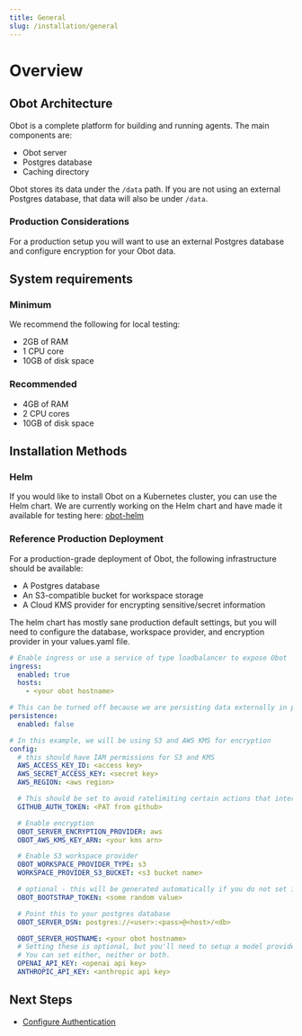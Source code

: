 ```yaml
---
title: General
slug: /installation/general
---
```


# Overview

## Obot Architecture

Obot is a complete platform for building and running agents. The main components are:

- Obot server
- Postgres database
- Caching directory

Obot stores its data under the `/data` path. If you are not using an external Postgres database, that data will also be under `/data`.

### Production Considerations

For a production setup you will want to use an external Postgres database and configure encryption for your Obot data.

## System requirements

### Minimum

We recommend the following for local testing:

- 2GB of RAM
- 1 CPU core
- 10GB of disk space

### Recommended

- 4GB of RAM
- 2 CPU cores
- 10GB of disk space

## Installation Methods

### Helm

If you would like to install Obot on a Kubernetes cluster, you can use the Helm chart. We are currently working on the Helm chart and have made it available for testing here: [obot-helm](https://charts.obot.ai/)

### Reference Production Deployment

For a production-grade deployment of Obot, the following infrastructure should be available:

- A Postgres database
- An S3-compatible bucket for workspace storage
- A Cloud KMS provider for encrypting sensitive/secret information

The helm chart has mostly sane production default settings, but you will need to configure the database, workspace provider, and encryption provider in your values.yaml file.

```yaml
# Enable ingress or use a service of type loadbalancer to expose Obot
ingress:
  enabled: true
  hosts:
    - <your obot hostname>

# This can be turned off because we are persisting data externally in postgres and S3
persistence:
  enabled: false

# In this example, we will be using S3 and AWS KMS for encryption
config:
  # this should have IAM permissions for S3 and KMS
  AWS_ACCESS_KEY_ID: <access key>
  AWS_SECRET_ACCESS_KEY: <secret key>
  AWS_REGION: <aws region>

  # This should be set to avoid ratelimiting certain actions that interact with github, such as catalogs
  GITHUB_AUTH_TOKEN: <PAT from github>

  # Enable encryption
  OBOT_SERVER_ENCRYPTION_PROVIDER: aws
  OBOT_AWS_KMS_KEY_ARN: <your kms arn>

  # Enable S3 workspace provider
  OBOT_WORKSPACE_PROVIDER_TYPE: s3
  WORKSPACE_PROVIDER_S3_BUCKET: <s3 bucket name>

  # optional - this will be generated automatically if you do not set it
  OBOT_BOOTSTRAP_TOKEN: <some random value>

  # Point this to your postgres database
  OBOT_SERVER_DSN: postgres://<user>:<pass>@<host>/<db>

  OBOT_SERVER_HOSTNAME: <your obot hostname>
  # Setting these is optional, but you'll need to setup a model provider from the Admin UI before using chat.
  # You can set either, neither or both.
  OPENAI_API_KEY: <openai api key>
  ANTHROPIC_API_KEY: <anthropic api key>
```


## Next Steps

- [Configure Authentication](/configuration/auth-providers)
